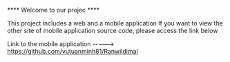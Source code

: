 **** Welcome to our projec ****

This project includes a web and a mobile application
If you want to view the other site of mobile application source code, please access the link below

Link to the mobile application -----> https://github.com/vutuanminh81/Ranwildimal
